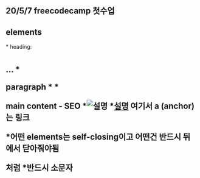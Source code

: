 20/5/7 freecodecamp 첫수업
--------------------------
## elements
*<h> heading: <h1> <h2>...
*<p> paragraph
*<!-- comment -->
*<main> main content - SEO
*<img src="링크" alt="설명">
*<a href="링크">설명</a> 여기서 a (anchor)는 링크

*어떤 elements는 self-closing이고 어떤건 반드시 뒤에서 닫아줘야됨 </p>처럼
*반드시 소문자
